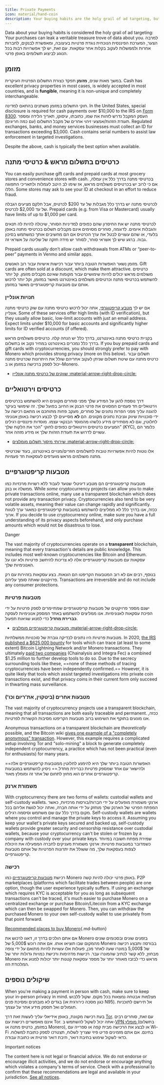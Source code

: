```yaml
---
title: Private Payments
icon: material/hand-coin
description: Your buying habits are the holy grail of ad targeting, but you still have plenty of options when it comes to making payments privately.
---
```


Data about your buying habits is considered the holy grail of ad targeting: Your purchases can leak a veritable treasure trove of data about you. למרבה הצער, המערכת הפיננסית הנוכחית נוגדת פרטיות בעיצובה, ומאפשרת לבנקים, לחברות אחרות ולממשלות לעקוב בקלות אחר עסקאות. עם זאת, יש לך אפשרויות רבות בכל הנוגע לביצוע תשלומים באופן פרטי.

## מזומן

במשך מאות שנים, **מזומן** תפקד כצורת התשלום הפרטית העיקרית. Cash has excellent privacy properties in most cases, is widely accepted in most countries, and is **fungible**, meaning it is non-unique and completely interchangeable.

חוקי התשלום במזומן משתנים בהתאם למדינה. In the United States, special disclosure is required for cash payments over $10,000 to the IRS on [Form 8300](https://irs.gov/businesses/small-businesses-self-employed/form-8300-and-reporting-cash-payments-of-over-10000). העסק המקבל נדרש לזהות את שמו, כתובתו, עיסוקו, תאריך הלידה ומספר תעודת הזהות/אמצעי זיהוי אחרים של מקבל התשלום (עם כמה חריגים). Regulated exchanges, banks, and money services businesses must collect an ID for transactions exceeding $3,000. Cash contains serial numbers to assist law enforcement in targeted investigations.

Despite the above, cash is typically the best option when available.

## כרטיסים בתשלום מראש & כרטיסי מתנה

You can easily purchase gift cards and prepaid cards at most grocery stores and convenience stores with cash. בכרטיסי מתנה בדרך כלל אין עמלה, אם כי לרוב יש בכרטיסים משולמים מראש, אז שימו לב היטב לעמלות ולתאריכי התפוגה הללו. Some stores may ask to see your ID at checkout in an effort to reduce fraud.

לכרטיסי מתנה יש בדרך כלל מגבלות של עד $200 לכרטיס, אבל חלקם מציעים הגבלה של עד $2,000 לכרטיס. Prepaid cards (e.g. from Visa or Mastercard) usually have limits of up to $1,000 per card.

לכרטיסי מתנה יש את החיסרון שהם כפופים למדיניות הסוחר, שיכולה להיות לה תנאים והגבלות איומים. לדוגמה, סוחרים מסוימים אינם מקבלים תשלום בכרטיסי מתנה באופן בלעדי, או שהם עשויים לבטל את ערך הכרטיס אם הם מחשיבים אותך כמשתמש בסיכון גבוה. ברגע שיש לך אשראי סוחר, לסוחר יש מידה חזקה של שליטה על אשראי זה.

Prepaid cards usually don’t allow cash withdrawals from ATMs or “peer-to-peer” payments in Venmo and similar apps.

מזומן נשאר האפשרות הטובה ביותר עבור רכישות אישיות עבור רוב האנשים. Gift cards are often sold at a discount, which make them attractive. כרטיסים משולמים מראש יכולים להיות שימושיים עבור מקומות שאינם מקבלים מזומן. קל יותר להשתמש בכרטיסי מתנה וכרטיסים משולמים באינטרנט מאשר במזומן, וקל יותר לרכוש אותם עם מטבעות קריפטוגרפיים מאשר במזומן.

### חנויות אונליין

אם יש לך [מטבע קריפטוגרפי](../cryptocurrency.md), אתה יכול לרכוש כרטיסי מתנה עם שוק כרטיסי מתנה אונליין. Some of these services offer high limits (with ID verification), but they usually allow basic, low-limit accounts with just an email address. Expect limits under $10,000 for basic accounts and significantly higher limits for ID verified accounts (if offered).

בקניית כרטיסי מתנה באינטרנט, בדרך כלל יש הנחה קלה. כרטיסים משולמים מראש בדרך כלל נמכרים באינטרנט במחיר נקוב או בתשלום. If you buy prepaid cards and gift cards with cryptocurrencies, you should strongly prefer to pay with Monero which provides strong privacy (more on this below). תשלום עבור כרטיס מתנה עם שיטת תשלום שניתן לעקוב אחריהם שולל את היתרונות שכרטיס מתנה יכול לספק ברכישה במזומן או ב-Monero.

- [שווקים של כרטיסי מתנה אונליין :material-arrow-right-drop-circle:](../financial-services.md#gift-card-marketplaces)

## כרטיסים וירטואליים

דרך נוספת להגן על המידע שלך מפני סוחרים מקוונים היא להשתמש בכרטיסים וירטואליים חד פעמיים המסווים את פרטי הבנק או החיוב בפועל שלך. זה שימושי בעיקר להגנה עליך מפני הפרות נתונים של סוחרים, מעקב פחות מתוחכם או מתאם רכישה על ידי סוכנויות שיווק וגניבת נתונים מקוונים. הם **לא** מסייעים לך לבצע רכישה באופן אנונימי לחלוטין, וגם לא מסתירים מידע כלשהו מהמוסד הבנקאי עצמו. מוסדות פיננסיים רגילים המציעים כרטיסים וירטואליים כפופים לחוקי "הכר את הלקוח שלך" (KYC), כלומר הם עשויים לדרוש את תעודת הזהות שלך או מידע מזהה אחר.

- [שירותי מיסוך תשלום מומלצים :material-arrow-right-drop-circle:](../financial-services.md#payment-masking-services)

אלו נוטות להיות אפשרויות טובות לתשלומים חוזרים/מנויים באינטרנט, בעוד שכרטיסי מתנה משולמים מראש מועדפים לעסקאות חד פעמיות.

## מטבעות קריפטוגרפיים

מטבעות קריפטוגרפיים הם מטבע דיגיטלי שנועד לעבוד ללא רשויות מרכזיות כמו ממשלה או בנק. While *some* cryptocurrency projects can allow you to make private transactions online, many use a transparent blockchain which does not provide any transaction privacy. Cryptocurrencies also tend to be very volatile assets, meaning their value can change rapidly and significantly. ככזה, אנו בדרך כלל לא ממליצים להשתמש במטבעות קריפטוגרפיים כמאגר ערך לטווח ארוך. If you decide to use cryptocurrency online, make sure you have a full understanding of its privacy aspects beforehand, and only purchase amounts which would not be disastrous to lose.

<div class="admonition danger" markdown>
<p class="admonition-title">Danger</p>

The vast majority of cryptocurrencies operate on a **transparent** blockchain, meaning that every transaction's details are public knowledge. This includes most well-known cryptocurrencies like Bitcoin and Ethereum. עסקאות עם מטבעות קריפטוגרפיים אלה לא צריכות להיחשב פרטיות ולא יגנו על האנונימיות שלך.

בנוסף, רבים אם לא רוב המטבעות הקריפטו הם הונאות. בצע עסקאות בזהירות עם רק פרויקטים שאתה סומך עליהם. Transactions are irreversible and do not include any consumer protections.

</div>

### מטבעות פרטיות

ישנם מספר פרויקטים של מטבעות קריפטוגרפיים שמתיימרים לספק פרטיות על ידי הפיכת עסקאות לאנונימיות. אנו ממליצים להשתמש באחד המספק אנונימיות לעסקה **כברירת מחדל** כדי למנוע שגיאות תפעול.

- [מטבעות קריפטוגרפיים מומלצים :material-arrow-right-drop-circle:](../cryptocurrency.md#monero)

מטבעות פרטיות היו נתונים לבדיקה גוברת של סוכנויות ממשלתיות. In 2020, [the IRS published a $625,000 bounty](https://forbes.com/sites/kellyphillipserb/2020/09/14/irs-will-pay-up-to-625000-if-you-can-crack-monero-other-privacy-coins/?sh=2e9808a085cc) for tools which can trace (at least to some extent) Bitcoin Lightning Network and/or Monero transactions. They ultimately [paid two companies](https://sam.gov/opp/5ab94eae1a8d422e88945b64181c6018/view) (Chainalysis and Integra Fec) a combined $1.25 million to further develop tools to do so. Due to the secrecy surrounding tools like these, ==none of these methods of tracing cryptocurrencies have been independently confirmed.== However, it is quite likely that tools which assist targeted investigations into private coin transactions exist, and that privacy coins in their current form only succeed in thwarting mass surveillance.

### מטבעות אחרים (ביטקוין, את'ריום וכו')

The vast majority of cryptocurrency projects use a transparent blockchain, meaning that all transactions are both easily traceable and permanent. ככזה, אנו מונעים בתוקף את השימוש ברוב מטבעות הקריפטו מסיבות הקשורות לפרטיות.

Anonymous transactions on a transparent blockchain are *theoretically* possible, and the Bitcoin wiki [gives one example of a "completely anonymous" transaction](https://en.bitcoin.it/wiki/Privacy#Example_-_A_perfectly_private_donation). However, this example requires a complicated setup involving Tor and "solo-mining" a block to generate completely independent cryptocurrency, a practice which has not been practical (even for enthusiasts) for many years.

==האפשרות הטובה ביותר שלך היא להימנע לחלוטין ממטבעות קריפטוגרפיים אלה ולהישאר עם אחד שמספק פרטיות כברירת מחדל.== ניסיון להשתמש במטבעות קריפטוגרפיים אחרים הוא מחוץ לתחום של אתר זה ומומלץ מאוד.

### משמורת ארנק

With cryptocurrency there are two forms of wallets: custodial wallets and self-custody wallets. ארנקי משמורת מופעלים על ידי חברות/בורסות מרכזיות, כאשר המפתח הפרטי של הארנק שלך מוחזק על ידי אותה חברה, ואתה יכול לגשת אליהם בכל מקום בדרך כלל עם שם משתמש וסיסמה רגילים. Self-custody wallets are wallets where you control and manage the private keys to access it. Assuming you keep your wallet's private keys secured and backed up, self-custody wallets provide greater security and censorship resistance over custodial wallets, because your cryptocurrency can't be stolen or frozen by a company with custody over your private keys. שמירת מפתח חשובה במיוחד כשמדובר במטבעות פרטיות: ארנקי משמורת מעניקים לחברה המפעילה את היכולת לצפות בעסקאות שלך, מה ששולל את יתרונות הפרטיות של אותם מטבעות קריפטוגרפיים.

### רכישה

רכישת [מטבעות קריפטוגרפיים](../cryptocurrency.md) כמו Monero באופן פרטי יכולה להיות קשה. P2P marketplaces (platforms which facilitate trades between people) are one option, though the user experience typically suffers. If using an exchange which requires KYC is acceptable for you as long as subsequent transactions can't be traced, it's much easier to purchase Monero on a centralized exchange or purchase Bitcoin/Litecoin from a KYC exchange which can then be swapped for Monero. Then, you can withdraw the purchased Monero to your own self-custody wallet to use privately from that point forward.

[Recommended places to buy Monero](../cryptocurrency.md#buying-monero ""){.md-button}

אם אתם הולכים בדרך זו, דאגו לרכוש את Monero בזמנים שונים ובסכומים שונים מהמקום שבו תוציאו אותו. אם אתה רוכש 5,000$ של Monero בבורסה ותבצע רכישה של 5,000$ במונרו שעה לאחר מכן, פעולות אלו עשויות להיות מתואם על ידי צופה מבחוץ, ללא קשר לנתיב שהמונרו עבר. רכישות מדהימות ורכישת כמויות גדולות יותר של Monero מראש כדי לבזבז מאוחר יותר על מספר עסקאות קטנות יותר יכולות למנוע את המלכודת הזו.

## שיקולים נוספים

When you're making a payment in person with cash, make sure to keep your in-person privacy in mind. מצלמות אבטחה נמצאות בכל מקום. שקול ללבוש בגדים לא מובחנים ומסיכת פנים (כגון מסכה כירורגית או N95). אל תירשם לתוכניות תגמולים ואל תספק מידע אחר על עצמך.

בעת רכישה מקוונת, באופן אידיאלי עליך לעשות זאת דרך [Tor](tor-overview.md). עם זאת, סוחרים רבים אינם מאפשרים רכישות עם Tor. אתה יכול לשקול להשתמש ב-[VPN מומלץ ](../vpn.md) (בתשלום במזומן, כרטיס מתנה או Monero), או לבצע את הרכישה מבית קפה או ספרייה עם Wi-Fi בחינם. אם אתם מזמינים פריט פיזי שצריך לשלוח, תצטרכו לספק כתובת למשלוח. כדאי לשקול שימוש בתיבת דואר, תיבת דואר פרטית או כתובת עבודה.

<div class="admonition tip" markdown>
<p class="admonition-title">Important notices</p>

The content here is not legal or financial advice. We do not endorse or encourage illicit activities, and we do not endorse or encourage anything which violates a company's terms of service. Check with a professional to confirm that these recommendations are legal and available in your jurisdiction. [See all notices](../about/notices.md).

</div>
